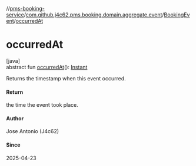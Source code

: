 //[pms-booking-service](../../../index.md)/[com.github.j4c62.pms.booking.domain.aggregate.event](../index.md)/[BookingEvent](index.md)/[occurredAt](occurred-at.md)

# occurredAt

[java]\
abstract fun [occurredAt](occurred-at.md)(): [Instant](https://docs.oracle.com/en/java/javase/23/docs/api/java.base/java/time/Instant.html)

Returns the timestamp when this event occurred.

#### Return

the time the event took place.

#### Author

Jose Antonio (J4c62)

#### Since

2025-04-23